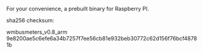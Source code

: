 
For your convenience, a prebuilt binary for Raspberry PI.

sha256 checksum:

wmbusmeters_v0.8_arm 9e8200ae5c6efe6a34b7257f7ee56cb81e932beb30772c62d156f76bcf48781b
